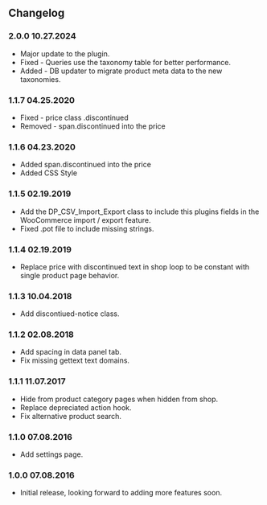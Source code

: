 

## Changelog

### 2.0.0 10.27.2024
* Major update to the plugin.
* Fixed - Queries use the taxonomy table for better performance.
* Added - DB updater to migrate product meta data to the new taxonomies.

### 1.1.7 04.25.2020
* Fixed - price class .discontinued
* Removed - span.discontinued into the price

### 1.1.6 04.23.2020
* Added span.discontinued into the price
* Added CSS Style

### 1.1.5 02.19.2019
* Add the DP_CSV_Import_Export class to include this plugins fields in the WooCommerce import / export feature.
* Fixed .pot file to include missing strings.

### 1.1.4 02.19.2019
* Replace price with discontinued text in shop loop to be constant with single product page behavior.

### 1.1.3 10.04.2018
* Add discontiued-notice class.

### 1.1.2 02.08.2018
* Add spacing in data panel tab.
* Fix missing gettext text domains.

### 1.1.1 11.07.2017
* Hide from product category pages when hidden from shop.
* Replace depreciated action hook.
* Fix alternative product search.

### 1.1.0 07.08.2016
* Add settings page.

### 1.0.0 07.08.2016
* Initial release, looking forward to adding more features soon.
